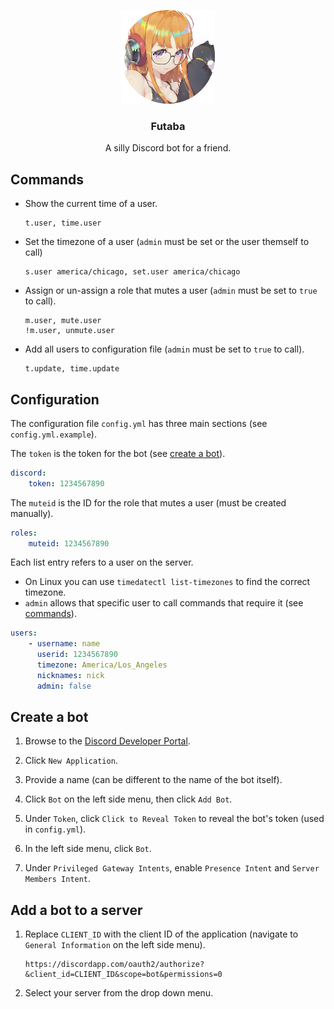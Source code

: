 <div align="center">
<p align="center">
  <a href="https://github.com/losuler/futaba">
    <img src="img/futaba.png" alt="logo" width="150" height="150">
  </a>

  <p align="center">
    <h3 align="center">Futaba</h3>
    <p align="center">
      A silly Discord bot for a friend.
    </p>
  </p>
</p>
</div>

## Commands

- Show the current time of a user.

    ```
    t.user, time.user
    ```

- Set the timezone of a user (`admin` must be set or the user themself to call)

    ```
    s.user america/chicago, set.user america/chicago
    ```

- Assign or un-assign a role that mutes a user (`admin` must be set to `true` to call).

    ```
    m.user, mute.user
    !m.user, unmute.user
    ```

- Add all users to configuration file (`admin` must be set to `true` to call).

    ```
    t.update, time.update
    ```

## Configuration

The configuration file `config.yml` has three main sections (see `config.yml.example`).

The `token` is the token for the bot (see [create a bot](#create-a-bot)).

```yaml
discord:
    token: 1234567890
```

The `muteid` is the ID for the role that mutes a user (must be created manually).

```yaml
roles:
    muteid: 1234567890
```

Each list entry refers to a user on the server.

- On Linux you can use `timedatectl list-timezones` to find the correct timezone.
- `admin` allows that specific user to call commands that require it (see [commands](#commands)).

```yaml
users:
    - username: name
      userid: 1234567890
      timezone: America/Los_Angeles
      nicknames: nick
      admin: false
```

## Create a bot

1. Browse to the [Discord Developer Portal](https://discordapp.com/developers/applications).

2. Click `New Application`.

3. Provide a name (can be different to the name of the bot itself).

4. Click `Bot` on the left side menu, then click `Add Bot`.

5. Under `Token`, click `Click to Reveal Token` to reveal the bot's token (used in `config.yml`).

6. In the left side menu, click `Bot`.

7. Under `Privileged Gateway Intents`, enable `Presence Intent` and `Server Members Intent`.

## Add a bot to a server

1. Replace `CLIENT_ID` with the client ID of the application (navigate to `General Information` 
on the left side menu).

    ```
    https://discordapp.com/oauth2/authorize?&client_id=CLIENT_ID&scope=bot&permissions=0
    ```

2. Select your server from the drop down menu.
